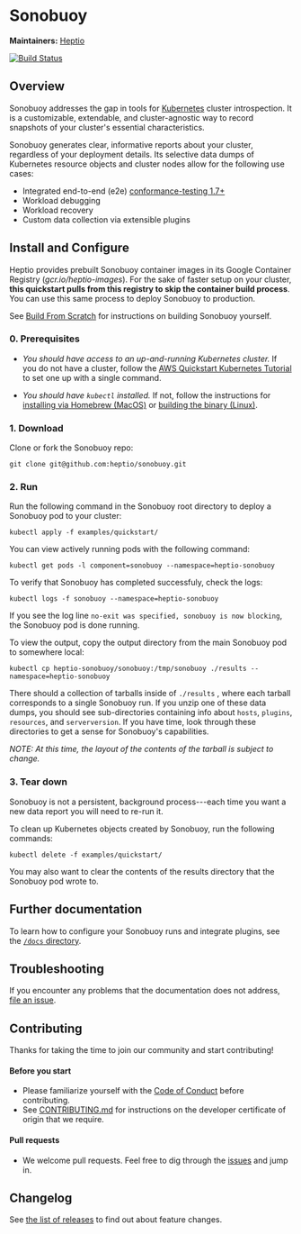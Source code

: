 # Sonobuoy

**Maintainers:** [Heptio][0]

[![Build Status][1]][2]


## Overview

Sonobuoy addresses the gap in tools for [Kubernetes][3] cluster introspection. It is a customizable, extendable, and cluster-agnostic way to record snapshots of your cluster's essential characteristics.

Sonobuoy generates clear, informative reports about your cluster, regardless of your deployment details. Its selective data dumps of Kubernetes resource objects and cluster nodes allow for the following use cases:

* Integrated end-to-end (e2e) [conformance-testing 1.7+][13]
* Workload debugging
* Workload recovery
* Custom data collection via extensible plugins

## Install and Configure

Heptio provides prebuilt Sonobuoy container images in its Google Container Registry (*gcr.io/heptio-images*). For the sake of faster setup on your cluster, **this quickstart pulls from this registry to skip the container build process**. You can use this same process to deploy Sonobuoy to production.

See [Build From Scratch][4] for instructions on building Sonobuoy yourself.


### 0. Prerequisites

* *You should have access to an up-and-running Kubernetes cluster.* If you do not have a cluster, follow the [AWS Quickstart Kubernetes Tutorial][5] to set one up with a single command.

* *You should have `kubectl` installed.* If not, follow the instructions for [installing via Homebrew (MacOS)][6] or [building the binary (Linux)][7].


### 1. Download
Clone or fork the Sonobuoy repo:
```
git clone git@github.com:heptio/sonobuoy.git
```


### 2. Run

Run the following command in the Sonobuoy root directory to deploy a Sonobuoy pod to your cluster:
```
kubectl apply -f examples/quickstart/
```

You can view actively running pods with the following command:
```
kubectl get pods -l component=sonobuoy --namespace=heptio-sonobuoy
```

To verify that Sonobuoy has completed successfuly, check the logs:
```
kubectl logs -f sonobuoy --namespace=heptio-sonobuoy
```
If you see the log line `no-exit was specified, sonobuoy is now blocking`, the Sonobuoy pod is done running.

To view the output, copy the output directory from the main Sonobuoy pod to somewhere local:
```
kubectl cp heptio-sonobuoy/sonobuoy:/tmp/sonobuoy ./results --namespace=heptio-sonobuoy
```

There should a collection of tarballs inside of `./results` , where each tarball corresponds to a single Sonobuoy run. If you unzip one of these data dumps, you should see sub-directories containing info about `hosts`, `plugins`, `resources`, and `serverversion`. If you have time, look through these directories to get a sense for Sonobuoy's capabilities.

*NOTE: At this time, the layout of the contents of the tarball is subject to change.*

### 3. Tear down

Sonobuoy is not a persistent, background process---each time you want a new data report you will need to re-run it.

To clean up Kubernetes objects created by Sonobuoy, run the following commands:
```
kubectl delete -f examples/quickstart/
```
You may also want to clear the contents of the results directory that the Sonobuoy pod wrote to.


## Further documentation

 To learn how to configure your Sonobuoy runs and integrate plugins, see the [`/docs` directory][9].

## Troubleshooting

If you encounter any problems that the documentation does not address, [file an issue][10].  

## Contributing

Thanks for taking the time to join our community and start contributing!

#### Before you start

* Please familiarize yourself with the [Code of
Conduct][12] before contributing.
* See [CONTRIBUTING.md][11] for instructions on the
developer certificate of origin that we require.

#### Pull requests

* We welcome pull requests. Feel free to dig through the [issues][10] and jump in.


## Changelog

See [the list of releases](/CHANGELOG.md) to find out about feature changes.

[0]: https://github.com/heptio
[1]: https://jenkins.i.heptio.com/buildStatus/icon?job=sonobuoy-master-deployer
[2]: https://jenkins.i.heptio.com/job/sonobuoy-master-deployer/
[3]: https://github.com/kubernetes/kubernetes
[4]: /docs/build-from-scratch.md
[5]: http://docs.heptio.com/content/tutorials/aws-cloudformation-k8s.html
[6]: https://kubernetes.io/docs/tasks/tools/install-kubectl/#install-with-homebrew-on-macos
[7]: https://kubernetes.io/docs/tasks/tools/install-kubectl/#tabset-1
[8]: https://kubernetes.io/docs/tasks/configure-pod-container/configure-persistent-volume-storage/
[9]: /docs
[10]: https://github.com/heptio/sonobuoy/issues
[11]: /CONTRIBUTING.md
[12]: /CODE_OF_CONDUCT.md
[13]: /docs/conformance-testing.md
